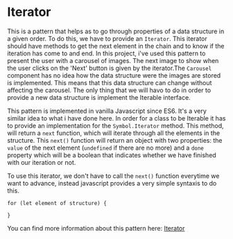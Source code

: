 # Iterator

This is a pattern that helps as to go through properties of a data structure in a given order. To do this, we have to provide an `Iterator`. This iterator should have methods to get the next element in the chain and to know if the iteration has come to and end. In this project, i've used this pattern to present the user with a carousel of images. The next image to show when the user clicks on the 'Next' button is given by the iterator.The `Carousel` component has no idea how the data structure were the images are stored is implemented. This means that this data structure can change without affecting the carousel. The only thing that we will havo to do in order to provide a new data structure is implement the Iterable interface.

This pattern is implemented in vanilla Javascript since ES6. It's a very similar idea to what i have done here. In order for a class to be Iterable it has to provide an implementation for the `Symbol.Iterator` method. This method, will return a `next` function, which will iterate through all the elements in the structure. This `next()` function will return an object with two properties: the `value` of the next element (`undefined` if there are no more) and a `done` property which will be a boolean that indicates whether we have finished with our iteration or not. 

To use this iterator, we don't have to call the `next()` function everytime we want to advance, instead javascript provides a very simple syntaxis to do this.
```
for (let element of structure) {
  
}
```

You can find more information about this pattern here: [Iterator](https://en.wikipedia.org/wiki/Iterator_pattern)
